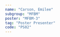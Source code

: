 ```yaml
---
name: "Carson, Emilee"
subgroup: "MFBM"
poster: "MFBM-3"
tag: "Poster Presenter"
code: "PS02"
---
```

